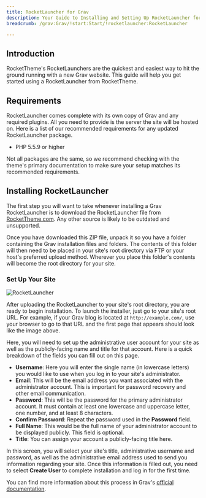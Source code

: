 ```yaml
---
title: RocketLauncher for Grav
description: Your Guide to Installing and Setting Up RocketLauncher for Grav
breadcrumb: /grav:Grav/!start:Start/!rocketlauncher:RocketLauncher

---
```


## Introduction

RocketTheme's RocketLaunchers are the quickest and easiest way to hit the ground running with a new Grav website. This guide will help you get started using a RocketLauncher from RocketTheme.

## Requirements

RocketLauncher comes complete with its own copy of Grav and any required plugins. All you need to provide is the server the site will be hosted on. Here is a list of our recommended requirements for any updated RocketLauncher package.

* PHP 5.5.9 or higher

Not all packages are the same, so we recommend checking with the theme's primary documentation to make sure your setup matches its recommended requirements.

## Installing RocketLauncher

The first step you will want to take whenever installing a Grav RocketLauncher is to download the RocketLauncher file from [RocketTheme.com](http://rockettheme.com). Any other source is likely to be outdated and unsupported.

Once you have downloaded this ZIP file, unpack it so you have a folder containing the Grav installation files and folders. The contents of this folder will then need to be placed in your site's root directory via FTP or your host's preferred upload method. Wherever you place this folder's contents will become the root directory for your site.

### Set Up Your Site

![RocketLauncher](assets/grav_rocketlauncher_1.jpg)

After uploading the RocketLauncher to your site's root directory, you are ready to begin installation. To launch the installer, just go to your site's root URL. For example, if your Grav blog is located at `http://example.com/`, use your browser to go to that URL and the first page that appears should look like the image above.

Here, you will need to set up the administrative user account for your site as well as the publicly-facing name and title for that account. Here is a quick breakdown of the fields you can fill out on this page.

* **Username**: Here you will enter the single name (in lowercase letters) you would like to use when you log in to your site's administrator.
* **Email**: This will be the email address you want associated with the administrator account. This is important for password recovery and other email communication.
* **Password**: This will be the password for the primary administrator account. It must contain at least one lowercase and uppercase letter, one number, and at least 8 characters.
* **Confirm Password**: Repeat the password used in the **Password** field.
* **Full Name**: This would be the full name of your administrator account to be displayed publicly. This field is optional.
* **Title**: You can assign your account a publicly-facing title here.

In this screen, you will select your site's title, administrative username and password, as well as the administrative email address used to send you information regarding your site. Once this information is filled out, you need to select **Create User** to complete installation and log in for the first time.

You can find more information about this process in Grav's [official documentation](https://learn.getgrav.org/admin-panel/introduction#creating-a-user).

